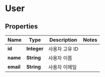 

# User


## Properties

| Name | Type | Description | Notes |
|------------ | ------------- | ------------- | -------------|
|**id** | **Integer** | 사용자 고유 ID |  |
|**name** | **String** | 사용자 이름 |  |
|**email** | **String** | 사용자 이메일 |  |



